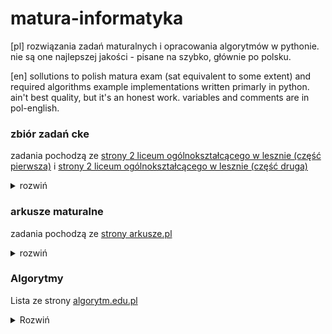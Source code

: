 # matura-informatyka
[pl]
rozwiązania zadań maturalnych i opracowania algorytmów w pythonie. nie są one najlepszej jakości - pisane na szybko, głównie po polsku.

[en] 
sollutions to polish matura exam (sat equivalent to some extent) and required algorithms example implementations written primarly in python. ain't best quality, but it's an honest work. variables and comments are in pol-english.

### zbiór zadań cke
zadania pochodzą ze [strony 2 liceum ogólnokształcącego w lesznie (część pierwsza)](http://code.kopernik-leszno.pl/news/c-28/zbior-zadan) i [strony 2 liceum ogólnokształcącego w lesznie (część druga)](http://code.kopernik-leszno.pl/news/c-29/zbior-zadan)

<details><summary>rozwiń</summary>
<p>

- [x] zadanie 1
- [x] zadanie 2
- [x] zadanie 3
- [x] zadanie 4
- [x] zadanie 5
- [x] zadanie 6
- [x] zadanie 7
- [x] zadanie 8
- [x] zadanie 9
- [x] zadanie 10
- [x] zadanie 11
- [x] zadanie 12
- [x] zadanie 13
- [x] zadanie 14
- [x] zadanie 15
- [x] zadanie 16
- [x] zadanie 17
- [x] zadanie 18
- [x] zadanie 19
- [x] zadanie 20
- [x] zadanie 21
- [x] zadanie 22
- [x] zadanie 23
- [x] zadanie 24
- [x] zadanie 25
- [x] zadanie 26
- [x] zadanie 27
- [x] zadanie 28
- [x] zadanie 29
- [x] zadanie 30
- [x] zadanie 31
- [x] zadanie 32
- [x] zadanie 33
- [x] zadanie 34
- [x] zadanie 35
- [x] zadanie 36
- [x] zadanie 37
- [x] zadanie 38
- [x] zadanie 39
- [x] zadanie 40
- [x] zadanie 41
- [x] zadanie 42
- [x] zadanie 43
- [x] zadanie 44
- [x] zadanie 45
- [x] zadanie 46
- [x] zadanie 47
- [x] zadanie 48
- [x] zadanie 49
- [x] zadanie 50
- [x] zadanie 51
- [x] zadanie 52
- [x] zadanie 53
- [x] zadanie 54
- [x] zadanie 55
- [x] zadanie 56
- [x] zadanie 57
- [x] zadanie 58
	* python
- [x] zadanie 59
	* python
- [x] zadanie 60
	* python
- [x] zadanie 61
	* python
- [x] zadanie 62
	* python
- [x] zadanie 63
	* python
- [x] zadanie 64
	* vimscript: 64.4
	* python
- [x] zadanie 65
	* python
- [x] zadanie 66
	* python
- [x] zadanie 67
	* python
	* arkusz kalkulacyjny: **poprawić, aby nie pokazywał liczby**
- [x] zadanie 68
	* python
- [x] zadanie 69
	* python
- [x] zadanie 70
	* python
- [x] zadanie 71
	* python
- [x] zadanie 72
	* python
- [x] zadanie 73
	* python
- [x] zadanie 74
	* python
- [x] zadanie 75
	* python
- [x] zadanie 76
	* python
- [x] zadanie 77
	* python
- [x] zadanie 78
	* python
- [x] zadanie 79
	* python
- [x] zadanie 80
	* python
- [x] zadanie 81
	* python
- [x] zadanie 82
	* arkusz kalkulacyjny
- [x] zadanie 83
	* arkusz kalkulacyjny
- [x] zadanie 84
	* arkusz kalkulacyjny
- [x] zadanie 85
	* arkusz kalkulacyjny
- [x] zadanie 86
	* python
- [x] zadanie 87
	* python
	* arkusz kalkulacyjny
- [x] zadanie 88
	* arkusz kalkulacyjny
- [x] zadanie 89
	* python
- [x] zadanie 90
	* libreoffice base
- [x] zadanie 91
	* libreoffice base
- [x] zadanie 92
	* arkusz kalkulacyjny
- [x] zadanie 93
	* libreoffice base
- [x] zadanie 94
	* python + libreoffice calc
- [x] zadanie 95
	* libreoffice base
	* python
- [x] zadanie 96
	* python
- [x] zadanie 97
	* python
- [x] zadanie 98
	* python
	* libreoffice base
- [x] zadanie 99
	* libreoffice base
- [x] zadanie 100
	* libreoffice base
- [x] zadanie 101
	* libreoffice base
- [x] zadanie 102
	* libreoffice base
- [x] zadanie 103
	* libreoffice base
- [x] zadanie 104
	* libreoffice base
- [x] zadanie 105
	* libreoffice base
- [x] zadanie 106
	* libreoffice base
- [x] zadanie 107
	* libreoffice base
- [x] zadanie 108
	* libreoffice base
- [x] zadanie 109
	* libreoffice base
- [x] zadanie 110
	* libreoffice base
- [x] zadanie 111
	* libreoffice base
- [x] zadanie 112
	* libreoffice base

</p>
</details>

### arkusze maturalne
zadania pochodzą ze [strony arkusze.pl](http://arkusze.pl)

<details><summary>rozwiń</summary>
<p>

- [x] matura maj 2005 (poziom rozszerzony)

	<details><summary>zadania</summary>
	<p>

	* [x] zadanie 1
	* [x] zadanie 2
	* [x] zadanie 3
	* [x] zadanie 4
	* [x] zadanie 5
	* [x] zadanie 6

	</details>
	</p>

- [x] matura maj 2006 (poziom rozszerzony)


	<details><summary>zadania</summary>
	<p>

	* [x] zadanie 1
	* [x] zadanie 2
	* [x] zadanie 3
	* [x] zadanie 4
	* [x] zadanie 5
	* [x] zadanie 6
	* [x] zadanie 7

	</details>
	</p>

- [x] matura maj 2007 (poziom rozszerzony)


	<details><summary>zadania</summary>
	<p>

	* [x] zadanie 1
	* [x] zadanie 2
	* [x] zadanie 3
	* [x] zadanie 4
	* [x] zadanie 5
	* [x] zadanie 6

	</details>
	</p>

- [ ] matura maj 2008 (poziom rozszerzony)

	<details><summary>zadania</summary>
	<p>

	* [ ] zadanie 1
	* [ ] zadanie 2
	* [x] zadanie 3
	* [x] zadanie 4
	* [x] zadanie 5
	* [x] zadanie 6

	</details>
	</p>

- [ ] matura maj 2009 (poziom rozszerzony)

	<details><summary>zadania</summary>
	<p>

	* [x] zadanie 1
	* [ ] zadanie 2
	* [ ] zadanie 3
	* [ ] zadanie 4
	* [ ] zadanie 5
	* [ ] zadanie 6

	</details>
	</p>

- [ ] matura maj 2010 (poziom rozszerzony)

	<details><summary>zadania</summary>
	<p>

	* [ ] zadanie 1
	* [ ] zadanie 2
	* [x] zadanie 3
	* [x] zadanie 4
	* [x] zadanie 5
	* [x] zadanie 6

	</details>
	</p>

- [ ] matura maj 2011 (poziom rozszerzony)

	<details><summary>zadania</summary>
	<p>

	* [ ] zadanie 1
	* [ ] zadanie 2
	* [x] zadanie 3
	* [x] zadanie 4
	* [x] zadanie 5
	* [x] zadanie 6

	</details>
	</p>

- [ ] matura maj 2012 (poziom rozszerzony)

	<details><summary>zadania</summary>
	<p>

	* [ ] zadanie 1
	* [ ] zadanie 2
	* [x] zadanie 3
	* [x] zadanie 4
	* [ ] zadanie 5
	* [x] zadanie 6

	</details>
	</p>

- [x] matura maj 2013 (poziom rozszerzony)

	<details><summary>zadania</summary>
	<p>

	* [x] zadanie 1
	* [x] zadanie 2 (unieważnione)
	* [x] zadanie 3
	* [x] zadanie 4
	* [x] zadanie 5
	* [x] zadanie 6

	</details>
	</p>

- [x] matura maj 2014 (poziom rozszerzony)

	<details><summary>zadania</summary>
	<p>

	* [x] zadanie 1
	* [x] zadanie 2
	* [x] zadanie 3
	* [x] zadanie 4
	* [x] zadanie 5
	* [x] zadanie 6

	</details>
	</p>

- [ ] matura grudzień 2014 (poziom rozszerzony, matura próbna)

	<details><summary>zadania</summary>
	<p>

	* [ ] zadanie 1
	* [x] zadanie 2
	* [ ] zadanie 3
	* [ ] zadanie 4
	* [x] zadanie 5
	* [x] zadanie 6

	</details>
	</p>

- [ ] przykładowy arkusz 2015 (poziom rozszerzony, przykładowy arkusz)

	<details><summary>zadania</summary>
	<p>

	* [ ] zadanie 1
	* [ ] zadanie 2
	* [ ] zadanie 3
	* [x] zadanie 4
	* [ ] zadanie 5
	* [ ] zadanie 6

	</details>
	</p>

- [x] matura maj 2015 (poziom rozszerzony, nowa matura)

	<details><summary>zadania</summary>
	<p>

	* [x] zadanie 1
	* [x] zadanie 2
	* [x] zadanie 3
	* [x] zadanie 4
	* [x] zadanie 5
	* [x] zadanie 6

	</details>
	</p>

- [ ] matura maj 2015 (poziom rozszerzony, stara matura)

	<details><summary>zadania</summary>
	<p>

	* [ ] zadanie 1
	* [ ] zadanie 2
	* [ ] zadanie 3
	* [ ] zadanie 4
	* [ ] zadanie 5
	* [ ] zadanie 6

	</details>
	</p>

- [ ] matura czerwiec 2015 (poziom rozszerzony, matura dodatkowa)

	<details><summary>zadania</summary>
	<p>

	* [ ] zadanie 1
	* [ ] zadanie 2
	* [ ] zadanie 3
	* [ ] zadanie 4
	* [x] zadanie 5
	* [ ] zadanie 6

	</details>
	</p>

- [ ] matura maj 2016 (poziom rozszerzony, stara matura)

	<details><summary>zadania</summary>
	<p>

	* [ ] zadanie 1
	* [ ] zadanie 2
	* [ ] zadanie 3
	* [ ] zadanie 4
	* [ ] zadanie 5
	* [ ] zadanie 6

	</details>
	</p>

- [ ] matura maj 2016 (poziom rozszerzony, nowa matura)

	<details><summary>zadania</summary>
	<p>

	* [ ] zadanie 1
	* [ ] zadanie 2
	* [ ] zadanie 3
	* [ ] zadanie 4
	* [ ] zadanie 5
	* [ ] zadanie 6

	</details>
	</p>

- [ ] matura czerwiec 2016 (poziom rozszerzony, matura dodatkowa)

	<details><summary>zadania</summary>
	<p>

	* [ ] zadanie 1
	* [ ] zadanie 2
	* [x] zadanie 3
	* [x] zadanie 4
	* [x] zadanie 5
	* [x] zadanie 6

	</details>
	</p>

- [ ] matura maj 2017 (poziom rozszerzony, stara matura)

	<details><summary>zadania</summary>
	<p>

	* [ ] zadanie 1
	* [ ] zadanie 2
	* [x] zadanie 3
	* [ ] zadanie 4
	* [ ] zadanie 5
	* [ ] zadanie 6

	</details>
	</p>

- [ ] matura maj 2017 (poziom rozszerzony, nowa matura)

	<details><summary>zadania</summary>
	<p>

	* [ ] zadanie 1
	* [ ] zadanie 2
	* [ ] zadanie 3
	* [ ] zadanie 4
	* [x] zadanie 5
	* [ ] zadanie 6

	</details>
	</p>

- [ ] matura czerwiec 2017 (poziom rozszerzony, matura dodatkowa)

	<details><summary>zadania</summary>
	<p>

	* [ ] zadanie 1
	* [ ] zadanie 2
	* [ ] zadanie 3
	* [ ] zadanie 4
	* [ ] zadanie 5
	* [ ] zadanie 6

	</details>
	</p>

- [ ] matura maj 2018 (poziom rozszerzony)

	<details><summary>zadania</summary>
	<p>

	* [ ] zadanie 1
	* [ ] zadanie 2
	* [x] zadanie 3
	* [x] zadanie 4
	* [ ] zadanie 5
	* [ ] zadanie 6

	</details>
	</p>

- [ ] matura czerwiec 2018 (poziom rozszerzony, matura dodatkowa)

	<details><summary>zadania</summary>
	<p>

	* [ ] zadanie 1
	* [ ] zadanie 2
	* [x] zadanie 3
	* [x] zadanie 4
	* [ ] zadanie 5
	* [ ] zadanie 6

	</details>
	</p>

- [ ] matura maj 2019 (poziom rozszerzony)

	<details><summary>zadania</summary>
	<p>

	* [ ] zadanie 1
	* [ ] zadanie 2
	* [x] zadanie 3
	* [x] zadanie 4
	* [ ] zadanie 5
	* [x] zadanie 6

	</details>
	</p>

- [ ] matura czerwiec 2019 (poziom rozszerzony, matura dodatkowa)

	<details><summary>zadania</summary>
	<p>

	* [ ] zadanie 1
	* [ ] zadanie 2
	* [x] zadanie 3
	* [ ] zadanie 4
	* [ ] zadanie 5
	* [ ] zadanie 6

	</details>
	</p>

- [ ] matura kwiecień 2020 (poziom rozszerzony, matura próbna)

	<details><summary>Zadania</summary>
	<p>

	* [ ] zadanie 1
	* [ ] zadanie 2
	* [x] zadanie 3
	* [ ] zadanie 4
	* [ ] zadanie 5
	* [ ] zadanie 6

	</details>
	</p>

- [ ] Matura czerwiec 2020 (poziom rozszerzony)

	<details><summary>Zadania</summary>
	<p>

	* [ ] zadanie 1
	* [ ] zadanie 2
	* [ ] zadanie 3
	* [ ] zadanie 4
	* [ ] zadanie 5
	* [ ] zadanie 6

	</details>
	</p>

- [ ] Matura lipiec 2020 (poziom rozszerzony, matura dodatkowa)

	<details><summary>Zadania</summary>
	<p>

	* [ ] zadanie 1
	* [ ] zadanie 2
	* [x] zadanie 3
	* [x] zadanie 4
	* [ ] zadanie 5
	* [x] zadanie 6

	</details>
	</p>

- [ ] Matura listopad 2020 (poziom rozszerzony, matura próbna Operon)

	<details><summary>Zadania</summary>
	<p>

	* [ ] zadanie 1
	* [ ] zadanie 2
	* [x] zadanie 3
	* [ ] zadanie 4
	* [ ] zadanie 5
	* [ ] zadanie 6

	</details>
	</p>

- [ ] Matura marzec 2021 (poziom rozszerzony, matura próbna)

	<details><summary>Zadania</summary>
	<p>

	* [ ] zadanie 1
	* [ ] zadanie 2
	* [x] zadanie 3
	* [ ] zadanie 4
	* [ ] zadanie 5
	* [x] zadanie 6

	</details>
	</p>

- [ ] Matura maj 2021 (poziom rozszerzony)

	<details><summary>Zadania</summary>
	<p>

	* [ ] zadanie 1
	* [ ] zadanie 2
	* [x] zadanie 3
	* [x] zadanie 4
	* [ ] zadanie 5
	* [x] zadanie 6

	</details>
	</p>

- [ ] Matura czerwiec 2021 (poziom rozszerzony, matura dodatkowa)

	<details><summary>Zadania</summary>
	<p>

	* [ ] zadanie 1
	* [ ] zadanie 2
	* [x] zadanie 3
	* [x] zadanie 4
	* [ ] zadanie 5
	* [x] zadanie 6

	</details>
	</p>

- [ ] Matura listopad 2021 (poziom rozszerzony, matura próbna Operon) BRAK PLIKÓW!

	<details><summary>Zadania</summary>
	<p>

	* [ ] zadanie 1
	* [ ] zadanie 2
	* [ ] zadanie 3
	* [ ] zadanie 4
	* [ ] zadanie 5
	* [ ] zadanie 6

	</details>
	</p>

- [ ] Arkusz pokazowy marzec 2022 (poziom rozszerzony)

	<details><summary>Zadania</summary>
	<p>

	* [ ] zadanie 1
	* [ ] zadanie 2
	* [ ] zadanie 3
	* [x] zadanie 4
	* [ ] zadanie 5
	* [x] zadanie 6
	* [x] zadanie 7

	</details>
	</p>

- [ ] Matura maj 2022 (poziom rozszerzony)

	<details><summary>Zadania</summary>
	<p>

	* [ ] zadanie 1
	* [ ] zadanie 2
	* [x] zadanie 3
	* [ ] zadanie 4
	* [ ] zadanie 5
	* [x] zadanie 6

	</details>
	</p>

- [ ] Matura dodatkowa czerwiec 2022 (poziom rozszerzony)

	<details><summary>Zadania</summary>
	<p>

	* [ ] zadanie 1
	* [ ] zadanie 2
	* [x] zadanie 3
	* [x] zadanie 4
	* [x] zadanie 5
	* [x] zadanie 6

	</details>
	</p>

- [x] Matura próbna grudzień 2022 (poziom rozszerzony)

	<details><summary>Zadania</summary>
	<p>

	* [x] zadanie 1
	* [x] zadanie 2
	* [x] zadanie 3
	* [x] zadanie 4
	* [x] zadanie 5
	* [x] zadanie 6
	* [x] zadanie 7
	* [x] zadanie 8

	</details>
	</p>

</details>
</p>

### Algorytmy
Lista ze strony [algorytm.edu.pl](https://algorytm.edu.pl)

<details><summary>Rozwiń</summary>
<p>

- Algorytmy na liczbach całkowitych

	<details><summary>Rozwiń</summary>
	<p>

	* [x] rozkład liczby na cyfry
	* [x] algorytm szybkiego potęgowania
	* [x] sito Erastotenesa
	* [x] reprezentacja liczb w dowolnym systemie pozycyjnym
	* [x] reprezentacja liczb w silniowym systemie pozycyjnym
	* [x] reprezentacja liczb w systemie rzymskim
	* [x] liczba pierwsza
	* [x] liczba doskonała
	* [x] rozkład na czynniki pierwsze
	* [x] algorytm Euklidesa
	* [x] rozszerzony algorytm Euklidesa
	* [x] ciąg Fibonacciego
	* [x] wydawanie reszty metodą zachłanną
	* [x] lider w zbiorze
	* [x] reprezentacja ułamków w systemie dwójkowym
	* [x] reprezentacja liczb ujemnych w systemie dwójkowym

	</details>
	</p>

- Algoryty wyszukiwania i porządkowania

	<details><summary>Rozwiń</summary>
	<p>

	* [x] algorytm wieży Hanoi
	* [x] wyszukiwanie binarne
	* [x] wyszukiwanie najmniejszego i największego elementu w zbiorze
	* [x] sortowanie bąbelkowe
	* [x] sortowanie przez wybór
	* [x] sortowanie przez wstawianie
	* [x] sortowanie przez zliczanie
	* [x] sortowanie przez scalanie
	* [ ] sortowanie szybkie
	* [x] sortowanie kubełkowe
	* [x] algorytm RLE

	</details>
	</p>

- Algorytmy numeryczne

	<details><summary>Rozwiń</summary>
	<p>

	* [ ] obliczanie wartości pierwiastka kwadratowego
	* [x] obliczanie wartości wielomianu za pomocą schematu Hornera
	* [ ] zastosowania schematu Hornera
	* [x] obliczanie pola obszarów zamkniętych metodą trapezów i prostokątów

	</details>
	</p>

- Algorytmy na tekstach

	<details><summary>Rozwiń</summary>
	<p>

	* [x] palindrom
	* [x] anagram
	* [x] porządkowanie leksykograficzne
	* [x] wyszukiwanie wzorca w tekście
	* [x] obliczanie wartości wyrażenia podanego w postaci odwrotnej notacji polskiej
	* [ ] znajdowanie miejsca zerowego metodą połowienia przedziałów

	</details>
	</p>

- Algorytmy kompresji i szyfrowania

	<details><summary>Rozwiń</summary>
	<p>

	* [x] szyfr Vigenere'a
	* [x] szyfr kolumnowy
	* [x] szyfr monoalfabetyczny
	* [ ] kodowanie Huffmana
	* [x] alfabet Morse'a
	* [x] szyfr Cezara
	* [x] szyfr przestawieniowy
	* [x] RSA
	* [x] RSA generowanie kluczy
	* [x] Szyfr płotkowy

	</details>
	</p>

- Algorytmy badające własności geometryczne

	<details><summary>Rozwiń</summary>
	<p>

	* [x] sprawdzanie warunku trójkąta
	* [ ] badanie położenia punktów względem prostej
	* [x] badanie przynależności punktu do odcinka
	* [ ] przecinanie się odcinków
	* [ ] przynależność punktu do obszaru
	* [ ] drzewo binarne
	* [ ] dywan Sierpińskiego
	* [ ] płatek Kocha

	</details>
	</p>

</details>
</p>

